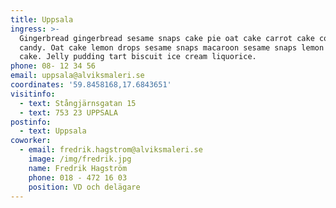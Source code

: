 ```yaml
---
title: Uppsala
ingress: >-
  Gingerbread gingerbread sesame snaps cake pie oat cake carrot cake cotton
  candy. Oat cake lemon drops sesame snaps macaroon sesame snaps lemon drops
  cake. Jelly pudding tart biscuit ice cream liquorice.
phone: 08- 12 34 56
email: uppsala@alviksmaleri.se
coordinates: '59.8458168,17.6843651'
visitinfo:
  - text: Stångjärnsgatan 15
  - text: 753 23 UPPSALA
postinfo:
  - text: Uppsala
coworker:
  - email: fredrik.hagstrom@alviksmaleri.se
    image: /img/fredrik.jpg
    name: Fredrik Hagström
    phone: 018 - 472 16 03
    position: VD och delägare
---
```


